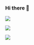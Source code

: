 ### Hi there 👋

![](https://github-readme-stats.vercel.app/api?username=SilianZ&show_icons=true)

![](https://github-readme-stats.vercel.app/api/top-langs/?username=SilianZ&size_weight=0.5&count_weight=0.5)

![](https://github-readme-stats.vercel.app/api/wakatime?username=SilianZ?layout=compact)
